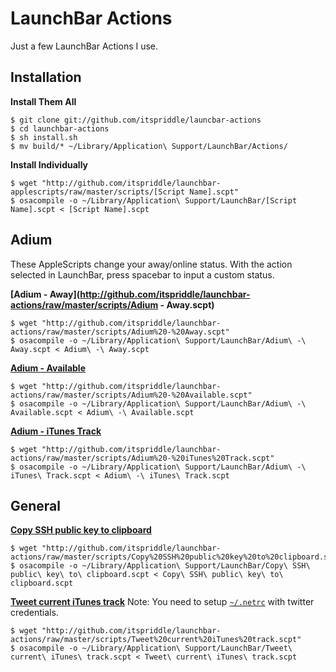LaunchBar Actions
=================
Just a few LaunchBar Actions I use.

Installation
------------
**Install Them All**

    $ git clone git://github.com/itspriddle/launcbar-actions
    $ cd launchbar-actions
    $ sh install.sh
    $ mv build/* ~/Library/Application\ Support/LaunchBar/Actions/

**Install Individually**

    $ wget "http://github.com/itspriddle/launchbar-applescripts/raw/master/scripts/[Script Name].scpt"
    $ osacompile -o ~/Library/Application\ Support/LaunchBar/[Script Name].scpt < [Script Name].scpt

Adium
-----
These AppleScripts change your away/online status. With the action selected in LaunchBar,
press spacebar to input a custom status.

**[Adium - Away](http://github.com/itspriddle/launchbar-actions/raw/master/scripts/Adium - Away.scpt)**

    $ wget "http://github.com/itspriddle/launchbar-actions/raw/master/scripts/Adium%20-%20Away.scpt"
    $ osacompile -o ~/Library/Application\ Support/LaunchBar/Adium\ -\ Away.scpt < Adium\ -\ Away.scpt

**[Adium - Available](http://github.com/itspriddle/launchbar-actions/raw/master/scripts/Adium%20-%20Available.scpt)**

    $ wget "http://github.com/itspriddle/launchbar-actions/raw/master/scripts/Adium%20-%20Available.scpt"
    $ osacompile -o ~/Library/Application\ Support/LaunchBar/Adium\ -\ Available.scpt < Adium\ -\ Available.scpt

**[Adium - iTunes Track](http://github.com/itspriddle/launchbar-actions/raw/master/scripts/Adium%20-%20iTunes%20Track.scpt)**

    $ wget "http://github.com/itspriddle/launchbar-actions/raw/master/scripts/Adium%20-%20iTunes%20Track.scpt"
    $ osacompile -o ~/Library/Application\ Support/LaunchBar/Adium\ -\ iTunes\ Track.scpt < Adium\ -\ iTunes\ Track.scpt

General
-------

**[Copy SSH public key to clipboard](http://github.com/itspriddle/launchbar-actions/raw/master/scripts/Copy%20SSH%20public%20key%20to%20clipboard.scpt)**

    $ wget "http://github.com/itspriddle/launchbar-actions/raw/master/scripts/Copy%20SSH%20public%20key%20to%20clipboard.scpt"
    $ osacompile -o ~/Library/Application\ Support/LaunchBar/Copy\ SSH\ public\ key\ to\ clipboard.scpt < Copy\ SSH\ public\ key\ to\ clipboard.scpt

**[Tweet current iTunes track](http://github.com/itspriddle/launchbar-actions/raw/master/scripts/Tweet%20current%20iTunes%20track.scpt)**
Note: You need to setup [`~/.netrc`](http://gist.github.com/raw/387548/ed8694aaf1034d8b2251a69273bdf7fe6a231329/netrc) with twitter credentials.

    $ wget "http://github.com/itspriddle/launchbar-actions/raw/master/scripts/Tweet%20current%20iTunes%20track.scpt"
    $ osacompile -o ~/Library/Application\ Support/LaunchBar/Tweet\ current\ iTunes\ track.scpt < Tweet\ current\ iTunes\ track.scpt
